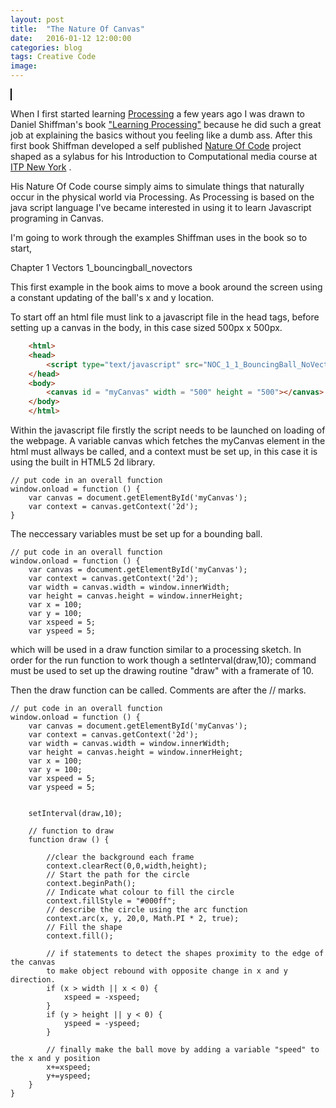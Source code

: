 ```yaml
---
layout: post
title:  "The Nature Of Canvas"
date:   2016-01-12 12:00:00
categories: blog
tags: Creative Code
image:
---
```

<canvas id="myCanvas" width="845px" height="450px"
style="border:1px solid #000000;">
</canvas>
<script>
// put code in an overall function
window.onload = function () {
    var canvas = document.getElementById('myCanvas');
    var context = canvas.getContext('2d');
    var width = canvas.width;
    var height = canvas.height;
    var x = 100;
    var y = 100;
    var xspeed = 5;
    var yspeed = 5;


    setInterval(draw,10);



    function draw () {

        context.clearRect(0,0,width,height);
        context.beginPath();
        context.fillStyle = "#000ff";
        context.arc(x, y, 20,0, Math.PI * 2, true);
        context.fill();

        if (x > width || x < 0) {
            xspeed = -xspeed;
        }
        if (y > height || y < 0) {
            yspeed = -yspeed;
        }

        x+=xspeed;
        y+=yspeed;
    }
}
</script>

When I first started learning [Processing](http://processing.org) a few years ago I was drawn to Daniel Shiffman's book ["Learning Processing"](http://www.learningprocessing.com/) because he did such a great job at explaining the basics without you feeling like a dumb ass. After this first book Shiffman developed a self published [Nature Of Code](http://natureofcode.com/) project shaped as a sylabus for his Introduction to Computational media course at [ITP New York](http://admin.tisch.nyu.edu/object/ShiffmanD.html) .

His Nature Of Code course simply aims to simulate things that naturally occur in the physical world via Processing. As Processing is based on the java script language I've became interested in using it to learn Javascript programing in Canvas.

I'm going to work through the examples Shiffman uses in the book so to start,

Chapter 1 Vectors
1_bouncingball_novectors

This first example in the book aims to move a book around the screen using a constant updating of the ball's x and y location.

To start off an html file must link to a javascript file in the head tags, before setting up a canvas in the body, in this case sized 500px x 500px.

~~~ html
    <html>
    <head>
        <script type="text/javascript" src="NOC_1_1_BouncingBall_NoVectors.js"></script>
    </head>
    <body>
        <canvas id = "myCanvas" width = "500" height = "500"></canvas>
    </body>  
    </html>
~~~


Within the javascript file firstly the script needs to be launched on loading of the webpage. A variable canvas which fetches the myCanvas element in the html must allways be called, and a context must be set up, in this case it is using the built in HTML5 2d library.

    // put code in an overall function
    window.onload = function () {
        var canvas = document.getElementById('myCanvas');
        var context = canvas.getContext('2d');
    }

The neccessary variables must be set up for a bounding ball.

    // put code in an overall function
    window.onload = function () {
        var canvas = document.getElementById('myCanvas');
        var context = canvas.getContext('2d');
        var width = canvas.width = window.innerWidth;
        var height = canvas.height = window.innerHeight;
        var x = 100;
        var y = 100;
        var xspeed = 5;
        var yspeed = 5;

which will be used in a draw function similar to a processing sketch. In order for the run function to work though a setInterval(draw,10); command must be used to set up the drawing routine "draw" with a framerate of 10.

Then the draw function can be called. Comments are after the // marks.

    // put code in an overall function
    window.onload = function () {
        var canvas = document.getElementById('myCanvas');
        var context = canvas.getContext('2d');
        var width = canvas.width = window.innerWidth;
        var height = canvas.height = window.innerHeight;
        var x = 100;
        var y = 100;
        var xspeed = 5;
        var yspeed = 5;


        setInterval(draw,10);

        // function to draw
        function draw () {

        	//clear the background each frame              		
        	context.clearRect(0,0,width,height);
            // Start the path for the circle
            context.beginPath();
            // Indicate what colour to fill the circle
            context.fillStyle = "#000ff";
            // describe the circle using the arc function
            context.arc(x, y, 20,0, Math.PI * 2, true);
            // Fill the shape
            context.fill();

            // if statements to detect the shapes proximity to the edge of the canvas
            to make object rebound with opposite change in x and y direction.
            if (x > width || x < 0) {
                xspeed = -xspeed;
            }
            if (y > height || y < 0) {
                yspeed = -yspeed;
            }

			// finally make the ball move by adding a variable "speed" to the x and y position
            x+=xspeed;
            y+=yspeed;
        }
    }
